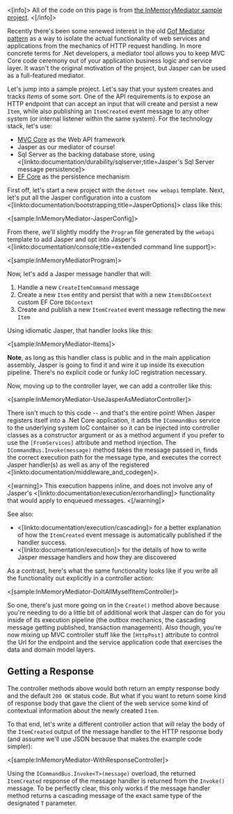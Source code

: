 <!--title:Jasper as a Mediator-->

<[info]>
All of the code on this page is from [the InMemoryMediator sample project](https://github.com/JasperFx/JasperSamples/tree/master/InMemoryMediator).
<[/info]>

Recently there's been some renewed interest in the old [Gof Mediator pattern](https://en.wikipedia.org/wiki/Mediator_pattern) as a way to isolate 
the actual functionality of web services and applications from the mechanics of HTTP request handling. In more concrete terms for .Net developers,
a mediator tool allows you to keep MVC Core code ceremony out of your application business logic and service layer. It wasn't the original motivation of the project,
but Jasper can be used as a full-featured mediator.


Let's jump into a sample project. Let's say that your system creates and tracks *Items* of some sort. One of the API requirements is to expose an HTTP
endpoint that can accept an input that will create and persist a new `Item`, while also publishing an `ItemCreated` event message to any other system 
(or internal listener within the same system). For the technology stack, let's use:

* [MVC Core](https://docs.microsoft.com/en-us/aspnet/core/mvc/overview?view=aspnetcore-3.1) as the Web API framework
* Jasper as our mediator of course!
* Sql Server as the backing database store, using <[linkto:documentation/durability/sqlserver;title=Jasper's Sql Server message persistence]>
* [EF Core](https://docs.microsoft.com/en-us/ef/core/) as the persistence mechanism

First off, let's start a new project with the `dotnet new webapi` template. Next, let's put all the Jasper configuration into a 
custom <[linkto:documentation/bootstrapping;title=JasperOptions]> class like this:

<[sample:InMemoryMediator-JasperConfig]>

From there, we'll slightly modify the `Program` file generated by the `webapi` template to add Jasper and opt 
into Jasper's <[linkto:documentation/console;title=extended command line support]>:

<[sample:InMemoryMediatorProgram]>

Now, let's add a Jasper message handler that will:

1. Handle a new `CreateItemCommand` message
1. Create a new `Item` entity and persist that with a new `ItemsDbContext` custom EF Core `DbContext`
1. Create and publish a new `ItemCreated` event message reflecting the new `Item`

Using idiomatic Jasper, that handler looks like this:

<[sample:InMemoryMediator-Items]>

**Note**, as long as this handler class is public and in the main application assembly, Jasper is going
to find it and wire it up inside its execution pipeline. There's no explicit code or funky IoC registration necessary. 


Now, moving up to the controller layer, we can add a controller like this:

<[sample:InMemoryMediator-UseJasperAsMediatorController]>

There isn't much to this code -- and that's the entire point! When Jasper registers itself into
a .Net Core application, it adds the `ICommandBus` service to the underlying system IoC container
so it can be injected into controller classes as a constructor argument or as a method argument
if you prefer to use the `[FromServices]` attribute and method injection. The `ICommandBus.Invoke(message)` 
method takes the message passed in, finds the correct execution path for the message type, and 
executes the correct Jasper handler(s) as well as any of the registered <[linkto:documentation/middleware_and_codegen]>.

<[warning]>
This execution happens inline, and does not involve any of Jasper's <[linkto:documentation/execution/errorhandling]>
functionality that would apply to enqueued messages.
<[/warning]>

See also:
 
 * <[linkto:documentation/execution/cascading]> for a better explanation of how the `ItemCreated`
event message is automatically published if the handler success.
* <[linkto:documentation/execution]> for the details of how to write Jasper message handlers and how they
are discovered 

As a contrast, here's what the same functionality looks like if you write all the functionality out
explicitly in a controller action:

<[sample:InMemoryMediator-DoItAllMyselfItemController]>

So one, there's just more going on in the `Create()` method above because you're needing to do a little bit of
additional work that Jasper can do for you inside of its execution pipeline (the outbox mechanics, the cascading message getting published, transaction management).
Also though, you're now mixing up MVC controller stuff like the `[HttpPost]` attribute to control the 
Url for the endpoint and the service application code that exercises the data and domain model layers.


## Getting a Response

The controller methods above would both return an empty response body and the default `200 OK` status code.
But what if you want to return some kind of response body that gave the client of the web service some
kind of contextual information about the newly created `Item`. 

To that end, let's write a different controller action that will relay the body of the `ItemCreated`
output of the message handler to the HTTP response body (and assume we'll use JSON because that makes the 
example code simpler):

<[sample:InMemoryMediator-WithResponseController]>

Using the `ICommandBus.Invoke<T>(message)` overload, the returned `ItemCreated` response 
of the message handler is returned from the `Invoke()` message. To be perfectly clear, this only
works if the message handler method returns a cascading message of the exact same type of the 
designated `T` parameter.
